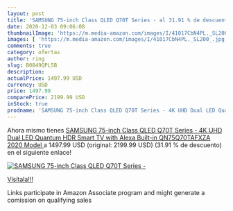 ```yaml
---
layout: post
title: 'SAMSUNG 75-inch Class QLED Q70T Series - al 31.91 % de descuento'
date: 2020-12-03 09:06:08
thumbnailImage: 'https://m.media-amazon.com/images/I/41017CbN4PL._SL200_.jpg'
images: [ 'https://m.media-amazon.com/images/I/41017CbN4PL._SL200_.jpg' ]
comments: true
category: ofertas
author: ring
slug: B0849QPL5B
description:
actualPrice: 1497.99 USD
currency: USD
price: 1497.99
comparePrice: 2199.99 USD
inStock: true
prodname: 'SAMSUNG 75-inch Class QLED Q70T Series - 4K UHD Dual LED Quantum HDR Smart TV with Alexa Built-in  QN75Q70TAFXZA  2020 Model '
---
```


Ahora mismo tienes [SAMSUNG 75-inch Class QLED Q70T Series - 4K UHD Dual LED Quantum HDR Smart TV with Alexa Built-in  QN75Q70TAFXZA  2020 Model ](https://www.amazon.com/dp/B0849QPL5B/?tag=tolees-20) a 1497.99 USD (original: 2199.99 USD) (31.91 %  de descuento) en el siguiente enlace!

[![SAMSUNG 75-inch Class QLED Q70T Series -](https://m.media-amazon.com/images/I/41017CbN4PL._SL200_.jpg)](https://www.amazon.com/dp/B0849QPL5B/?tag=tolees-20)

[Visítala!!!](https://www.amazon.com/dp/B0849QPL5B/?tag=tolees-20)

Links participate in Amazon Associate program and might generate a comission on qualifying sales
